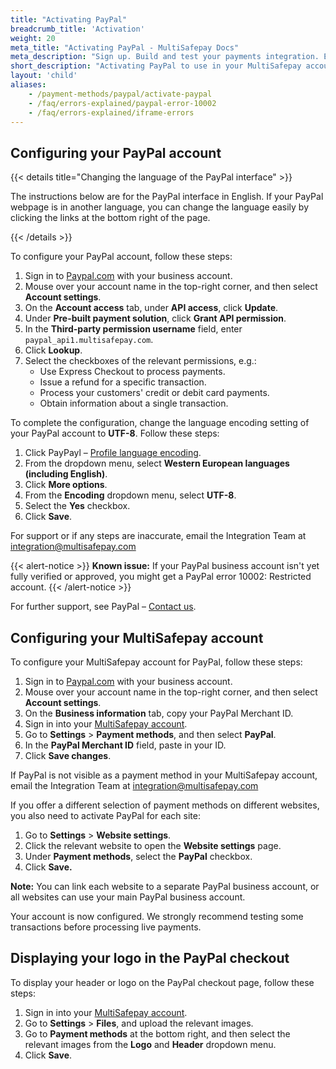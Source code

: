 ```yaml
---
title: "Activating PayPal"
breadcrumb_title: 'Activation'
weight: 20
meta_title: "Activating PayPal - MultiSafepay Docs"
meta_description: "Sign up. Build and test your payments integration. Explore our products and services. Use our API Reference, SDKs, and wrappers. Get support."
short_description: "Activating PayPal to use in your MultiSafepay account"
layout: 'child'
aliases: 
    - /payment-methods/paypal/activate-paypal
    - /faq/errors-explained/paypal-error-10002
    - /faq/errors-explained/iframe-errors
---
```

## Configuring your PayPal account
{{< details title="Changing the language of the PayPal interface" >}}

The instructions below are for the PayPal interface in English. If your PayPal webpage is in another language, you can change the language easily by clicking the links at the bottom right of the page.

{{< /details >}}

To configure your PayPal account, follow these steps:

1. Sign in to [Paypal.com](https://www.paypal.com) with your business account.
2. Mouse over your account name in the top-right corner, and then select **Account settings**.
3. On the **Account access** tab, under **API access**, click **Update**.
4. Under **Pre-built payment solution**, click **Grant API permission**.
5. In the **Third-party permission username** field, enter `paypal_api1.multisafepay.com`. 
7. Click **Lookup**.  
8. Select the checkboxes of the relevant permissions, e.g.:  
    - Use Express Checkout to process payments.
    - Issue a refund for a specific transaction.
    - Process your customers' credit or debit card payments.
    - Obtain information about a single transaction.

To complete the configuration, change the language encoding setting of your PayPal account to **UTF-8**. Follow these steps:

1. Click PayPayl – [Profile language encoding](https://www.paypal.com/cgi-bin/customerprofileweb?cmd=_profile-language-encoding).
2. From the dropdown menu, select **Western European languages (including English)**.
3. Click **More options**.
4. From the **Encoding** dropdown menu, select **UTF-8**.
5. Select the **Yes** checkbox.
6. Click **Save**.

For support or if any steps are inaccurate, email the Integration Team at <integration@multisafepay.com>

{{< alert-notice >}} **Known issue:** If your PayPal business account isn't yet fully verified or approved, you might get a PayPal error 10002: Restricted account. {{< /alert-notice >}}

For further support, see PayPal – [Contact us](https://www.paypal.com/us/smarthelp/contact-us).

## Configuring your MultiSafepay account

To configure your MultiSafepay account for PayPal, follow these steps:

1. Sign in to [Paypal.com](https://www.paypal.com) with your business account.
2. Mouse over your account name in the top-right corner, and then select **Account settings**.
3. On the **Business information** tab, copy your PayPal Merchant ID.
4. Sign in into your [MultiSafepay account](https://merchant.multisafepay.com).
5. Go to **Settings** > **Payment methods**, and then select **PayPal**.
6. In the **PayPal Merchant ID** field, paste in your ID.
7. Click **Save changes**.

If PayPal is not visible as a payment method in your MultiSafepay account, email the Integration Team at <integration@multisafepay.com> 

If you offer a different selection of payment methods on different websites, you also need to activate PayPal for each site:

1. Go to **Settings** > **Website settings**.
2. Click the relevant website to open the **Website settings** page.
3. Under **Payment methods**, select the **PayPal** checkbox.
4. Click **Save.**

**Note:** You can link each website to a separate PayPal business account, or all websites can use your main PayPal business account.

Your account is now configured. We strongly recommend testing some transactions before processing live payments.

## Displaying your logo in the PayPal checkout
To display your header or logo on the PayPal checkout page, follow these steps:

1. Sign in into your [MultiSafepay account](https://merchant.multisafepay.com).
2. Go to **Settings** > **Files**, and upload the relevant images. 
3. Go to **Payment methods** at the bottom right, and then select the relevant images from the **Logo** and **Header** dropdown menu. 
4. Click **Save**.




